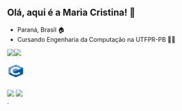 ## Olá, aqui é a Maria Cristina! 🤗

* Paraná, Brasil 🏠
* Cursando Engenharia da Computação na UTFPR-PB 👩‍🎓


<div align="left">
<a href="https://github.com/MacriFabiane">
<img height="150em" src="https://github-readme-stats.vercel.app/api?username=MacriFabiane&show_icons=true&theme=midnight-purple&include_all_commits=true&count_private=true"/><img height="150em" src="https://github-readme-stats.vercel.app/api/top-langs/?username=MacriFabiane&layout=compact&langs_count=7&theme=midnight-purple"/>
</div>


<div style="display: inline_block"><br>
   <img align="center" alt="Macri-C" height="30" width="40" src="https://raw.githubusercontent.com/devicons/devicon/master/icons/c/c-original.svg">
  
   
##
<div> 
<a href="https://instagram.com/macrifabiane" target="_blank"><img src="https://img.shields.io/badge/-Instagram-%23E4405F?style=for-the-badge&logo=instagram&logoColor=white" target="_blank"></a>
<a href = "mailto:mariacristinafabiane@gmail.com"><img src="https://img.shields.io/badge/-Gmail-%23333?style=for-the-badge&logo=gmail&logoColor=white" target="_blank"></a>

</div>
.
